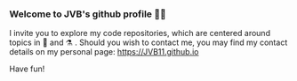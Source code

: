 ### Welcome to JVB's github profile 👋🏻

I invite you to explore my code repositories, which are centered around topics in 🔭 and ⚗️ .
Should you wish to contact me, you may find my contact details on my personal page: https://JVB11.github.io

Have fun!
<!--
**JVB11/JVB11** is a ✨ _special_ ✨ repository because its `README.md` (this file) appears on your GitHub profile.

Here are some ideas to get you started:

- 🔭 I’m currently working on ...
- 🌱 I’m currently learning ...
- 👯 I’m looking to collaborate on ...
- 🤔 I’m looking for help with ...
- 💬 Ask me about ...
- 📫 How to reach me: ...
- 😄 Pronouns: ...
- ⚡ Fun fact: ...
-->
